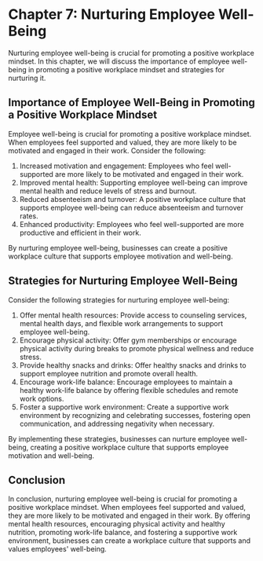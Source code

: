 Chapter 7: Nurturing Employee Well-Being
========================================

Nurturing employee well-being is crucial for promoting a positive workplace mindset. In this chapter, we will discuss the importance of employee well-being in promoting a positive workplace mindset and strategies for nurturing it.

Importance of Employee Well-Being in Promoting a Positive Workplace Mindset
---------------------------------------------------------------------------

Employee well-being is crucial for promoting a positive workplace mindset. When employees feel supported and valued, they are more likely to be motivated and engaged in their work. Consider the following:

1. Increased motivation and engagement: Employees who feel well-supported are more likely to be motivated and engaged in their work.
2. Improved mental health: Supporting employee well-being can improve mental health and reduce levels of stress and burnout.
3. Reduced absenteeism and turnover: A positive workplace culture that supports employee well-being can reduce absenteeism and turnover rates.
4. Enhanced productivity: Employees who feel well-supported are more productive and efficient in their work.

By nurturing employee well-being, businesses can create a positive workplace culture that supports employee motivation and well-being.

Strategies for Nurturing Employee Well-Being
--------------------------------------------

Consider the following strategies for nurturing employee well-being:

1. Offer mental health resources: Provide access to counseling services, mental health days, and flexible work arrangements to support employee well-being.
2. Encourage physical activity: Offer gym memberships or encourage physical activity during breaks to promote physical wellness and reduce stress.
3. Provide healthy snacks and drinks: Offer healthy snacks and drinks to support employee nutrition and promote overall health.
4. Encourage work-life balance: Encourage employees to maintain a healthy work-life balance by offering flexible schedules and remote work options.
5. Foster a supportive work environment: Create a supportive work environment by recognizing and celebrating successes, fostering open communication, and addressing negativity when necessary.

By implementing these strategies, businesses can nurture employee well-being, creating a positive workplace culture that supports employee motivation and well-being.

Conclusion
----------

In conclusion, nurturing employee well-being is crucial for promoting a positive workplace mindset. When employees feel supported and valued, they are more likely to be motivated and engaged in their work. By offering mental health resources, encouraging physical activity and healthy nutrition, promoting work-life balance, and fostering a supportive work environment, businesses can create a workplace culture that supports and values employees' well-being.
